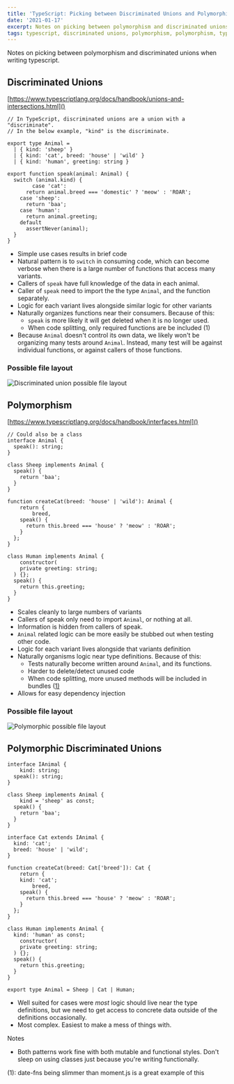 ```yaml
---
title: 'TypeScript: Picking between Discriminated Unions and Polymorphism'
date: '2021-01-17'
excerpt: Notes on picking between polymorphism and discriminated unions when writing typescript
tags: typescript, discriminated unions, polymorphism, polymorphism, typescript interface
---
```


Notes on picking between polymorphism and discriminated unions when writing typescript.

## Discriminated Unions

[https://www.typescriptlang.org/docs/handbook/unions-and-intersections.html]()

```tsx
// In TypeScript, discriminated unions are a union with a "discriminate".
// In the below example, "kind" is the discriminate.

export type Animal =
  | { kind: 'sheep' }
  | { kind: 'cat', breed: 'house' | 'wild' }
  | { kind: 'human', greeting: string }

export function speak(animal: Animal) {
  switch (animal.kind) {
		case 'cat':
      return animal.breed === 'domestic' ? 'meow' : 'ROAR';
    case 'sheep':
      return 'baa';
    case 'human':
      return animal.greeting;
    default
      assertNever(animal);
  }
}
```

- Simple use cases results in brief code
- Natural pattern is to `switch` in consuming code, which can become verbose when there is a large number of functions that access many variants.
- Callers of `speak` have full knowledge of the data in each animal.
- Caller of `speak` need to import the the type `Animal`, and the function separately.
- Logic for each variant lives alongside similar logic for other variants
- Naturally organizes functions near their consumers. Because of this:
  - `speak` is more likely it will get deleted when it is no longer used.
  - When code splitting, only required functions are be included (1)
- Because `Animal` doesn't control its own data, we likely won't be organizing many tests around `Animal`. Instead, many test will be against individual functions, or against callers of those functions.

### Possible file layout

![Discriminated union possible file layout](/posts/discriminated-unions-vs-polymorphism/union-file-layout.jpg)

## Polymorphism

[https://www.typescriptlang.org/docs/handbook/interfaces.html]()

```tsx
// Could also be a class
interface Animal {
  speak(): string;
}

class Sheep implements Animal {
  speak() {
    return 'baa';
  }
}

function createCat(breed: 'house' | 'wild'): Animal {
	return {
		breed,
    speak() {
      return this.breed === 'house' ? 'meow' : 'ROAR';
    }
  };
}

class Human implements Animal {
	constructor(
    private greeting: string;
  ) {};
  speak() {
    return this.greeting;
  }
}
```

- Scales cleanly to large numbers of variants
- Callers of speak only need to import `Animal`, or nothing at all.
- Information is hidden from callers of speak.
- `Animal` related logic can be more easily be stubbed out when testing other code.
- Logic for each variant lives alongside that variants definition
- Naturally organisms logic near type definitions. Because of this:
  - Tests naturally become written around `Animal`, and its functions.
  - Harder to delete/detect unused code
  - When code splitting, more unused methods will be included in bundles ([1)]()
- Allows for easy dependency injection

### Possible file layout

![Polymorphic possible file layout](/posts/discriminated-unions-vs-polymorphism/polymorphic-file-layout.jpg)

## Polymorphic Discriminated Unions

```tsx
interface IAnimal {
	kind: string;
  speak(): string;
}

class Sheep implements Animal {
	kind = 'sheep' as const;
  speak() {
    return 'baa';
  }
}

interface Cat extends IAnimal {
  kind: 'cat';
  breed: 'house' | 'wild';
}

function createCat(breed: Cat['breed']): Cat {
	return {
    kind: 'cat';
		breed,
    speak() {
      return this.breed === 'house' ? 'meow' : 'ROAR';
    }
  };
}

class Human implements Animal {
  kind: 'human' as const;
	constructor(
    private greeting: string;
  ) {};
  speak() {
    return this.greeting;
  }
}

export type Animal = Sheep | Cat | Human;
```

- Well suited for cases were _most_ logic should live near the type definitions, but we need to get access to concrete data outside of the definitions occasionally.
- Most complex. Easiest to make a mess of things with.

Notes

- Both patterns work fine with both mutable and functional styles. Don't sleep on using classes just because you're writing functionally.

(1): date-fns being slimmer than moment.js is a great example of this
